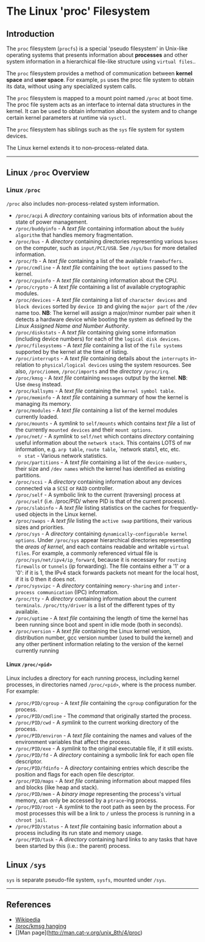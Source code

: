 # The Linux 'proc' Filesystem

## Introduction

The `proc` filesystem (`procfs`) is a special 'pseudo filesystem' in Unix-like operating systems that presents information about __processes__ and other system information in a hierarchical file-like structure using `virtual files`..

The `proc` filesystem provides a method of communication between __kernel space__ and __user space__. For example, `ps` uses the proc file system to obtain its data, without using any specialized system calls.


The `proc` filesystem is mapped to a mount point named `/proc` at boot time. The proc file system acts as an interface to internal data structures in the kernel. It can be used to obtain information about the system and to change certain kernel parameters at runtime via `sysctl`.

The `proc` filesystem  has siblings such as the `sys` file system for system devices. 

The Linux kernel extends it to non–process-related data.

---

## Linux `/proc` Overview

### Linux `/proc`

`/proc` also includes non-process-related system information.

* `/proc/acpi` A _directory_ containing various bits of information about the state of power management.
* `/proc/buddyinfo` - A _text file_ containing information about the `buddy algorithm` that handles memory fragmentation.
* `/proc/bus` - A _directory_ containing directories representing various `buses` on the computer, such as `input/PCI/USB`. See `/sys/bus` for more detailed information.
* `/proc/fb` - A _text file_ containing a list of the available `framebuffers`.
* `/proc/cmdline` - A _text file_ containing the `boot options` passed to the kernel.
* `/proc/cpuinfo` - A _text file_ containing information about the CPU.
* `/proc/crypto` - A _text file_ containing a list of available cryptographic modules.
* `/proc/devices` - A _text file_ containing a list of `character devices` and `block devices` sorted by `device ID` and giving the `major part` of the `/dev` name too. __NB__: The kernel will assign a major/minor number pair when it detects a hardware device while booting the system as defined by the _Linux Assigned Name and Number Authority_.
* `/proc/diskstats` - A _text file_ containing giving some information (including device numbers) for each of the `logical disk devices`.
* `/proc/filesystems` - A _text file_ containing a list of the `file systems` supported by the kernel at the time of listing.
* `/proc/interrupts` - A _text file_ containing details about the `interrupts` in-relation to `physical/logical devices` using the system resources. See also, `/proc/iomem`, `/proc/imports` and the _directory_ `/proc/irq`.
* `/proc/kmsg` - A _text file_ containing `messages` output by the kernel. __NB__: Use `dmesg` instead.
* `/proc/kallsyms` - A _text file_ containing the `kernel symbol table`.
* `/proc/meminfo` - A _text file_ containing a summary of how the kernel is managing its memory.
* `/proc/modules` - A _text file_ containing a list of the kernel modules currently loaded.
* `/proc/mounts` - A _symlink_ to `self/mounts` which contains _text file_ a list of the currently `mounted devices` and their `mount options`.
* `/proc/net/` - A _symlink_ to `self/net` which contains _directory_ containing useful information about the `network stack`. This contains LOTS of nw information, e.g. `arp table`, `route table`, `network stats1, etc, etc.
    * `stat` - Various network statistics.
* `/proc/partitions` - A _text file_ containing a list of the `device-numbers`, their size and `/dev names` which the kernel has identified as existing partitions.
* `/proc/scsi` - A _directory_ containing information about any devices connected via a `SCSI` or `RAID` controller.
* `/proc/self` - A symbolic link to the current (traversing) process at `/proc/self` (i.e. /proc/PID/ where PID is that of the current process).
* `/proc/slabinfo` - A _text file_ listing statistics on the caches for frequently-used objects in the Linux kernel.
* `/proc/swaps` - A _text file_ listing the `active swap` partitions, their various sizes and priorities.
* `/proc/sys` - A _directory_ containing `dynamically-configurable kernel options`. Under `/proc/sys` appear hierarchical directories representing the _areas of kernel_, and each contains readable and writable `virtual files`. For example, a commonly referenced virtual file is `/proc/sys/net/ipv4/ip_forward`, because it is necessary for `routing firewalls` or `tunnels` (ip forwarding). The file contains either a '1' or a '0': if it is 1, the IPv4 stack forwards packets not meant for the local host, if it is 0 then it does not.
* `/proc/sysvipc` - A _directory_ containing `memory-sharing` and `inter-process communication` (IPC) information.
* `/proc/tty` - A _directory_ containing information about the current `terminals`. `/proc/tty/driver` is a list of the different types of tty available.
* `/proc/uptime` - A _text file_ containing the length of time the kernel has been running since boot and spent in idle mode (both in seconds).
* `/proc/version` - A _text file_ containing the Linux kernel version, distribution number, gcc version number (used to build the kernel) and any other pertinent information relating to the version of the kernel currently running


#### Linux `/proc/<pid>`

Linux includes a directory for each running process, including kernel processes, in directories named `/proc/<pid>`, where __<pid>__ is the process number. For example:

* `/proc/PID/cgroup` - A _text file_ containing the `cgroup` configuration for the process.
* `/proc/PID/cmdline` - The _command_ that originally started the process.
* `/proc/PID/cwd` - A _symlink_ to the current working directory of the process.
* `/proc/PID/environ` - A _text file_ containing the names and values of the environment variables that affect the process.
* `/proc/PID/exe` - A _symlink_ to the original executable file, if it still exists.
* `/proc/PID/fd` - A _directory_ containing a symbolic link for each open file descriptor.
* `/proc/PID/fdinfo` - A _directory_ containing entries which describe the position and flags for each open file descriptor.
* `/proc/PID/maps` - A _text file_ containing information about mapped files and blocks (like heap and stack).
* `/proc/PID/mem` - A _binary image_ representing the process's virtual memory, can only be accessed by a `ptrace`-ing process.
* `/proc/PID/root` - A _symlink_ to the root path as seen by the process. For most processes this will be a link to `/` unless the process is running in a `chroot jail`.
* `/proc/PID/status` - A _text file_ containing basic information about a process including its run state and memory usage.
* `/proc/PID/task` - A _directory_ containing hard links to any tasks that have been started by this (i.e.: the parent) process.


## Linux `/sys`

`sys` is separate pseudo-file system, `sysfs`, mounted under `/sys`.

---

## References

* [Wikipedia](https://en.wikipedia.org/wiki/Procfs)
* [/proc/kmsg hanging](https://unix.stackexchange.com/questions/117985/does-syslogd-cause-cat-proc-kmsg-not-to-work-properly)
* []Man page](http://man.cat-v.org/unix_8th/4/proc)